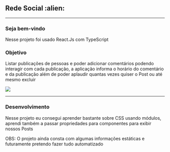 <h2> Rede Social :alien:</h2>

<hr/>

<h3>Seja bem-vindo</h3>

<p>Nesse projeto foi usado React.Js com TypeScript</p>

<h3>Objetivo</h3>

<P>Listar publicações de pessoas e poder adicionar comentários podendo interagir com cada publicação, a aplicação informa o horário do comentário e da publicação
além de poder aplaudir quantas vezes quiser o Post ou até mesmo excluir
</p>


<div>
  <img src="https://user-images.githubusercontent.com/97187822/191392091-7bf92e96-12f5-47ad-b680-30b26ba7b79d.gif" />
  </div>
  
<hr/>
  
<h3>Desenvolvimento</h3>

<p>Nesse projeto eu consegui aprender bastante sobre CSS usando módulos, aprendi também a passar propriedades para componentes para exibir nossos 
Posts</p>
<p>OBS: O projeto ainda consta com algumas informações estáticas e futuramente pretendo fazer tudo automatizado</p>
